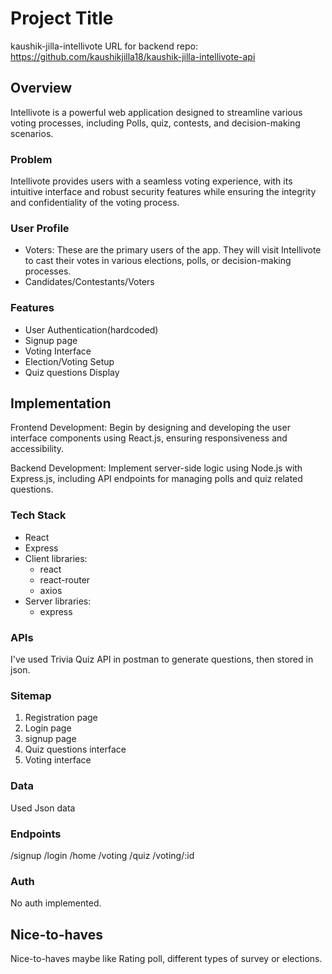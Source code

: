 
# Project Title
kaushik-jilla-intellivote
URL for backend repo: https://github.com/kaushikjilla18/kaushik-jilla-intellivote-api

## Overview

Intellivote is a powerful web application designed to streamline various voting processes, including Polls, quiz, contests, and decision-making scenarios.

### Problem

Intellivote provides users with a seamless voting experience, with its intuitive interface and robust security features while ensuring the integrity and confidentiality of the voting process.

### User Profile
- Voters: These are the primary users of the app. They will visit Intellivote to cast their votes in various elections, polls, or decision-making processes.
- Candidates/Contestants/Voters


### Features
- User Authentication(hardcoded)
- Signup page
- Voting Interface
- Election/Voting Setup
- Quiz questions Display

## Implementation
Frontend Development: Begin by designing and developing the user interface components using React.js, ensuring responsiveness and accessibility.

Backend Development: Implement server-side logic using Node.js with Express.js, including API endpoints for managing polls and quiz related questions.

### Tech Stack

- React
- Express
- Client libraries: 
    - react
    - react-router
    - axios
- Server libraries:
    - express

### APIs
I've used Trivia Quiz API in postman to generate questions, then stored in json.

### Sitemap

1. Registration page
2. Login page
3. signup page
4. Quiz questions interface
5. Voting interface 


### Data
Used Json data

### Endpoints
/signup
/login
/home
/voting
/quiz
/voting/:id


### Auth
No auth implemented.


## Nice-to-haves
Nice-to-haves maybe like Rating poll, different types of survey or elections.
